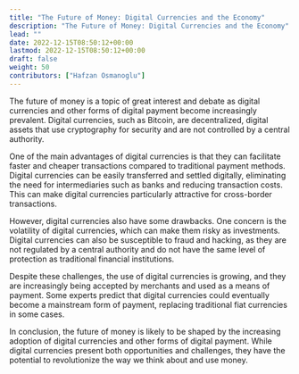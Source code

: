 ```yaml
---
title: "The Future of Money: Digital Currencies and the Economy"
description: "The Future of Money: Digital Currencies and the Economy"
lead: ""
date: 2022-12-15T08:50:12+00:00
lastmod: 2022-12-15T08:50:12+00:00
draft: false
weight: 50
contributors: ["Hafzan Osmanoglu"]
---
```


The future of money is a topic of great interest and debate as digital currencies and other forms of digital payment become increasingly prevalent. Digital currencies, such as Bitcoin, are decentralized, digital assets that use cryptography for security and are not controlled by a central authority.

One of the main advantages of digital currencies is that they can facilitate faster and cheaper transactions compared to traditional payment methods. Digital currencies can be easily transferred and settled digitally, eliminating the need for intermediaries such as banks and reducing transaction costs. This can make digital currencies particularly attractive for cross-border transactions.

However, digital currencies also have some drawbacks. One concern is the volatility of digital currencies, which can make them risky as investments. Digital currencies can also be susceptible to fraud and hacking, as they are not regulated by a central authority and do not have the same level of protection as traditional financial institutions.

Despite these challenges, the use of digital currencies is growing, and they are increasingly being accepted by merchants and used as a means of payment. Some experts predict that digital currencies could eventually become a mainstream form of payment, replacing traditional fiat currencies in some cases.

In conclusion, the future of money is likely to be shaped by the increasing adoption of digital currencies and other forms of digital payment. While digital currencies present both opportunities and challenges, they have the potential to revolutionize the way we think about and use money.
